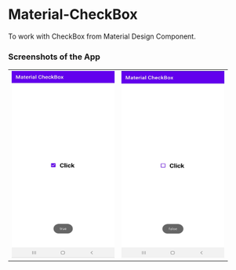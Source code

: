 # Material-CheckBox
To work with CheckBox from Material Design Component.

### Screenshots of the App
<table>
  <tr>
    <td> <img src="screenshots/checkbox_on.jpg" height="380" width="210"> </td>
    <td> <img src="screenshots/checkbox_off.jpg" height="380" width="210"> </td>
  </tr>
</table>

